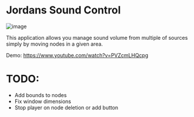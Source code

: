 # Jordans Sound Control

![image](https://user-images.githubusercontent.com/15781380/37932872-8a8e9324-3141-11e8-967b-e607f8afb512.png)

This application allows you manage sound volume from multiple of sources simply by moving nodes in a given area.

Demo:
https://www.youtube.com/watch?v=PVZcmLHQcpg

# TODO:

- Add bounds to nodes
- Fix window dimensions
- Stop player on node deletion or add button

